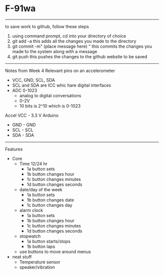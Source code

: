 # F-91wa
-------------------
to save work to github, follow these steps
1. using command prompt, cd into your directory of choice
2. git add -a
  this adds all the changes you made to the directory
3. git commit -m" (place message here)  "
  this commits the changes you made to the system along with a message
4. git push
  this pushes the changes to the github website to be saved
------------------
Notes from Week 4
Relevant pins on an accelerometer
 - VCC, GND, SCL, SDA
  - SCL and SDA are ICC whic hare digital interfaces
  - ADC 0-1023
    - analog to digital conversations
    - 0-2V
    - 10 bits is 2^10 which is 0-1023
    
Accel VCC - 3.3 V Arduino
  - GND - GND
  - SCL - SCL
  - SDA - SDA

-------------------
Features
  - Core
    - Time 12/24 hr
      - 1a button sets 
      - 1b button changes hour
      - 1c button changes minutes
      - 1d button changes seconds
    - date/day of the week
      - 1a button sets
      - 1b button changes date
      - 1c button changes day
    - alarm clock
      - 1a button sets
      - 1b button changes hour
      - 1c button changes minutes
      - 1d button changes seconds
    - stopwatch
      - 1a button starts/stops
      - 1b button laps
    - use buttons to move around menus
  - neat stuff
    - Temperature sensor
    - speaker/vibration
